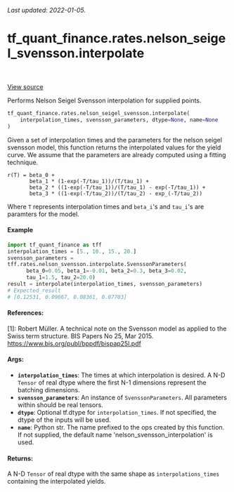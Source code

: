 <!--
This file is generated by a tool. Do not edit directly.
For open-source contributions the docs will be updated automatically.
-->

*Last updated: 2022-01-05.*

<div itemscope itemtype="http://developers.google.com/ReferenceObject">
<meta itemprop="name" content="tf_quant_finance.rates.nelson_seigel_svensson.interpolate" />
<meta itemprop="path" content="Stable" />
</div>

# tf_quant_finance.rates.nelson_seigel_svensson.interpolate

<!-- Insert buttons and diff -->

<table class="tfo-notebook-buttons tfo-api" align="left">
</table>

<a target="_blank" href="https://github.com/google/tf-quant-finance/blob/master/tf_quant_finance/rates/nelson_seigel_svensson/nelson_seigel_svensson_interpolation.py">View source</a>



Performs Nelson Seigel Svensson interpolation for supplied points.

```python
tf_quant_finance.rates.nelson_seigel_svensson.interpolate(
    interpolation_times, svensson_parameters, dtype=None, name=None
)
```



<!-- Placeholder for "Used in" -->

Given a set of interpolation times and the parameters for the nelson seigel
svensson model, this function returns the interpolated values for the yield
curve. We assume that the parameters are already computed using a fitting
technique.
```None
r(T) = beta_0 +
       beta_1 * (1-exp(-T/tau_1))/(T/tau_1) +
       beta_2 * ((1-exp(-T/tau_1))/(T/tau_1) - exp(-T/tau_1)) +
       beta_3 * ((1-exp(-T/tau_2))/(T/tau_2) - exp_(-T/tau_2))
```

Where `T` represents interpolation times and
`beta_i`'s and `tau_i`'s are paramters for the model.

#### Example
```python
import tf_quant_finance as tff
interpolation_times = [5., 10., 15., 20.]
svensson_parameters =
tff.rates.nelson_svensson.interpolate.SvenssonParameters(
      beta_0=0.05, beta_1=-0.01, beta_2=0.3, beta_3=0.02,
      tau_1=1.5, tau_2=20.0)
result = interpolate(interpolation_times, svensson_parameters)
# Expected_result
# [0.12531, 0.09667, 0.08361, 0.07703]
```

#### References:
  [1]: Robert Müller. A technical note on the Svensson model as applied to
  the Swiss term structure.
  BIS Papers No 25, Mar 2015.
  https://www.bis.org/publ/bppdf/bispap25l.pdf

#### Args:


* <b>`interpolation_times`</b>: The times at which interpolation is desired. A N-D
  `Tensor` of real dtype where the first N-1 dimensions represent the
  batching dimensions.
* <b>`svensson_parameters`</b>: An instance of `SvenssonParameters`. All parameters
  within should be real tensors.
* <b>`dtype`</b>: Optional tf.dtype for `interpolation_times`. If not specified, the
  dtype of the inputs will be used.
* <b>`name`</b>: Python str. The name prefixed to the ops created by this function. If
  not supplied, the default name 'nelson_svensson_interpolation' is used.


#### Returns:

A N-D `Tensor` of real dtype with the same shape as `interpolations_times`
  containing the interpolated yields.

